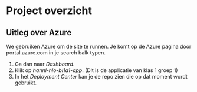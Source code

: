 # Project overzicht

## Uitleg over Azure
We gebruiken Azure om de site te runnen. Je komt op de Azure pagina door portal.azure.com in je search balk typen.
1. Ga dan naar *Dashboard*.
2. Klik op *hannl-hlo-bi1a1-app*. (Dit is de applicatie van klas 1 groep 1)
3. In het *Deployment Center*  kan je de repo zien die op dat moment wordt gebruikt.
